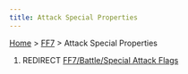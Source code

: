 ```yaml
---
title: Attack Special Properties
---
```


[Home](/Main%20Page.md) > [FF7](/FF7.md) > Attack Special Properties

1.  REDIRECT [FF7/Battle/Special Attack Flags][]

  [FF7/Battle/Special Attack Flags]: /FF7/Battle/Special%20Attack%20Flags.md
    "wikilink"

